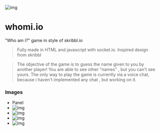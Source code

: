 
![img](https://i.ibb.co/v3vTSG3/logos.gif)

# whomi.io
"Who am i?" game in style of skribbl.io

> Fully made in HTML and javascript with socket.io.
> Inspired design from skribbl


> The objective of the game is to guess the name given to you by another player!
> You are able to see other "names" , but you can't see yours.
> The only way to play the game is currently via a voice chat, because i haven't implemented any chat , but working on it.

### Images
- Panel
- ![img](https://i.imgur.com/lAkD1RM.png)
- ![img](https://i.imgur.com/qf4GMkA.png)
- ![img](https://i.imgur.com/xGexheP.png)
- ![img](https://i.imgur.com/TOqXAUY.png)
